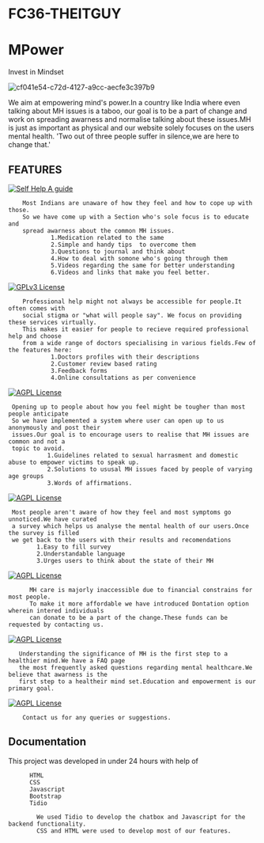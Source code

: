 # FC36-THEITGUY
# MPower 
Invest in Mindset

![cf041e54-c72d-4127-a9cc-aecfe3c397b9](https://user-images.githubusercontent.com/84352394/173156471-634a4e27-3c56-4b31-9dd6-aa0217510226.jpg)

We aim at empowering mind's power.In a country like India where even talking about MH issues is a taboo, our goal is to be a part of change and work on spreading awarness and normalise talking about these issues.MH is just as important as physical and our website solely focuses on the users mental health.
'Two out of three people suffer in silence,we are here to change that.'



## FEATURES

[![Self Help A guide ](https://img.shields.io/badge/Self%20Care-A%20guide%20to%20your%20MH-blue)](https://github.com/tterb/atomic-design-ui/blob/master/LICENSEs)
       
        Most Indians are unaware of how they feel and how to cope up with those.
        So we have come up with a Section who's sole focus is to educate and 
        spread awarness about the common MH issues. 
                1.Medication related to the same 
                2.Simple and handy tips  to overcome them
                3.Questions to journal and think about
                4.How to deal with somone who's going through them
                5.Videos regarding the same for better understanding
                6.Videos and links that make you feel better.  



[![GPLv3 License](https://img.shields.io/badge/Remote%20Consultation-Virtual%20Consultation%20with%20Qualified%20doctors-yellowgreen)](https://opensource.org/licenses/)

        Professional help might not always be accessible for people.It often comes with 
        social stigma or "what will people say". We focus on providing these services virtually.
        This makes it easier for people to recieve required professional help and choose 
        from a wide range of doctors specialising in various fields.Few of the features here:
                1.Doctors profiles with their descriptions
                2.Customer review based rating 
                3.Feedback forms
                4.Online consultations as per convenience

[![AGPL License](https://img.shields.io/badge/Emotional%20Support-Corner%20to%20open%20up%20about%20your%20issues%20anonymously-orange)](http://www.gnu.org/licenses/agpl-3.0)

     Opening up to people about how you feel might be tougher than most people anticipate
     So we have implemented a system where user can open up to us anonymously and post their 
     issues.Our goal is to encourage users to realise that MH issues are common and not a 
     topic to avoid.
               1.Guidelines related to sexual harrasment and domestic abuse to empower victims to speak up.
               2.Solutions to ususal MH issues faced by people of varying age groups
               3.Words of affirmations.

[![AGPL License](https://img.shields.io/badge/Survey-Know%20more%20about%20your%20MH-red)](http://www.gnu.org/licenses/agpl-3.0)

     Most people aren't aware of how they feel and most symptoms go unnoticed.We have curated
     a survey which helps us analyse the mental health of our users.Once the survey is filled
     we get back to the users with their results and recomendations
            1.Easy to fill survey 
            2.Understandable language 
            3.Urges users to think about the state of their MH 
            
[![AGPL License](https://img.shields.io/badge/Donation-Donate%20to%20improve%20the%20community%20health%20-blueviolet)](http://www.gnu.org/licenses/agpl-3.0)
  
          MH care is majorly inaccessible due to financial constrains for most people.
          To make it more affordable we have introduced Dontation option wherein intered individuals
          can donate to be a part of the change.These funds can be requested by contacting us.


[![AGPL License](https://img.shields.io/badge/FAQ-Know%20more%20about%20general%20MH%20Care-yellow)](http://www.gnu.org/licenses/agpl-3.0)
      
       Understanding the significance of MH is the first step to a healthier mind.We have a FAQ page 
       the most frequently asked questions regarding mental healthcare.We believe that awarness is the 
       first step to a healtheir mind set.Education and empowerment is our primary goal.
      
[![AGPL License](https://img.shields.io/badge/Contact%20us-Get%20in%20touch%20with%20us%20-9cf)](http://www.gnu.org/licenses/agpl-3.0)

        Contact us for any queries or suggestions.
        
## Documentation
This project was developed in under 24 hours with help of
     
          HTML
          CSS
          Javascript
          Bootstrap
          Tidio
   
            We used Tidio to develop the chatbox and Javascript for the backend functionality.
            CSS and HTML were used to develop most of our features.

